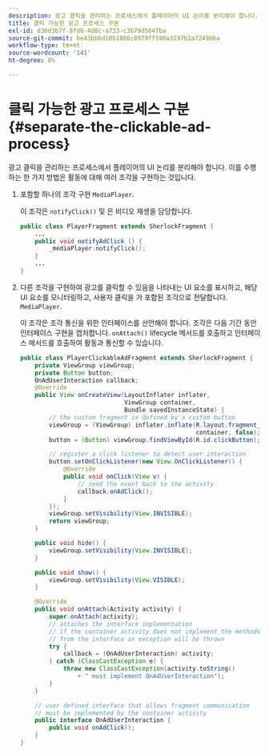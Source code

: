 ```yaml
---
description: 광고 클릭을 관리하는 프로세스에서 플레이어의 UI 논리를 분리해야 합니다. 이를 수행하는 한 가지 방법은 활동에 대해 여러 조각을 구현하는 것입니다.
title: 클릭 가능한 광고 프로세스 구분
exl-id: d36d3b7f-8fd0-4d8c-a733-c3b79d564fba
source-git-commit: be43bbbd1051886c8979ff590a3197b2a7249b6a
workflow-type: tm+mt
source-wordcount: '141'
ht-degree: 0%

---
```


# 클릭 가능한 광고 프로세스 구분 {#separate-the-clickable-ad-process}

광고 클릭을 관리하는 프로세스에서 플레이어의 UI 논리를 분리해야 합니다. 이를 수행하는 한 가지 방법은 활동에 대해 여러 조각을 구현하는 것입니다.

1. 포함할 하나의 조각 구현 `MediaPlayer`.

   이 조각은 `notifyClick()` 및 은 비디오 재생을 담당합니다.

   ```java
   public class PlayerFragment extends SherlockFragment { 
       ... 
       public void notifyAdClick () { 
           _mediaPlayer.notifyClick(); 
       } 
       ... 
   } 
   ```

1. 다른 조각을 구현하여 광고를 클릭할 수 있음을 나타내는 UI 요소를 표시하고, 해당 UI 요소를 모니터링하고, 사용자 클릭을 가 포함된 조각으로 전달합니다. `MediaPlayer`.

   이 조각은 조각 통신을 위한 인터페이스를 선언해야 합니다. 조각은 다음 기간 동안 인터페이스 구현을 캡처합니다. `onAttach()` lifecycle 메서드를 호출하고 인터페이스 메서드를 호출하여 활동과 통신할 수 있습니다.

   ```java
   public class PlayerClickableAdFragment extends SherlockFragment { 
       private ViewGroup viewGroup; 
       private Button button; 
       OnAdUserInteraction callback; 
       @Override 
       public View onCreateView(LayoutInflater inflater,  
                                ViewGroup container,  
                                Bundle savedInstanceState) { 
           // the custom fragment is defined by a custom button 
           viewGroup = (ViewGroup) inflater.inflate(R.layout.fragment_player_clickable_ad,  
                                                    container, false); 
           button = (Button) viewGroup.findViewById(R.id.clickButton); 
   
           // register a click listener to detect user interaction 
           button.setOnClickListener(new View.OnClickListener() { 
               @Override 
               public void onClick(View v) { 
                   // send the event back to the activity 
                   callback.onAdClick(); 
               } 
           }); 
           viewGroup.setVisibility(View.INVISIBLE); 
           return viewGroup; 
       } 
   
       public void hide() { 
           viewGroup.setVisibility(View.INVISIBLE); 
       } 
   
       public void show() { 
           viewGroup.setVisibility(View.VISIBLE);     
       } 
   
       @Override 
       public void onAttach(Activity activity) { 
           super.onAttach(activity); 
           // attaches the interface implementation 
           // if the container activity does not implement the methods  
           // from the interface an exception will be thrown 
           try { 
               callback = (OnAdUserInteraction) activity; 
           } catch (ClassCastException e) { 
               throw new ClassCastException(activity.toString() 
                   + " must implement OnAdUserInteraction"); 
           }     
       } 
   
       // user defined interface that allows fragment communication 
       // must be implemented by the container activity 
       public interface OnAdUserInteraction { 
           public void onAdClick(); 
       } 
   } 
   ```

